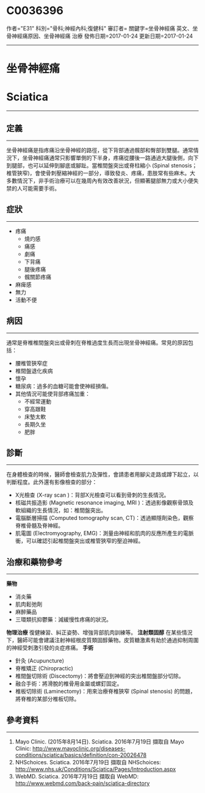 # C0036396
作者="E31"
科別="骨科;神經內科;復健科"
審訂者=
關鍵字=坐骨神經痛 英文、坐骨神經痛原因、坐骨神經痛 治療
發佈日期=2017-01-24
更新日期=2017-01-24

----------
# 坐骨神經痛
# Sciatica
----------
## 定義
----------

坐骨神經痛是指疼痛沿坐骨神經的路徑，從下背部通過髖部和臀部到雙腿。通常情況下，坐骨神經痛通常只影響單側的下半身，疼痛從腰後一路通過大腿後側，向下到腿部，也可以延伸到腳底或腳趾。當椎間盤突出或脊柱縮小 (Spinal stenosis；椎管狹窄)，會使骨刺壓縮神經的一部分，導致發炎、疼痛，患肢常有些麻木。大多數情況下，非手術治療可以在幾周內有效改善狀況，但顯著腿部無力或大小便失禁的人可能需要手術。

## 症狀
----------
- 疼痛
  - 燒灼感
  - 痛感
  - 劇痛
  - 下背痛
  - 腿後疼痛
  - 髖關節疼痛
- 麻痺感
- 無力
- 活動不便
## 病因
----------

通常是脊椎椎間盤突出或骨刺在脊椎過度生長而出現坐骨神經痛。常見的原因包括：

- 腰椎管狹窄症
- 椎間盤退化疾病
- 懷孕
- 糖尿病：過多的血糖可能會使神經損傷。
- 其他情況可能使背部疼痛加重：
  - 不經常運動
  - 穿高跟鞋
  - 床墊太軟
  - 長期久坐
  - 肥胖
## 診斷
----------

在身體檢查的時候，醫師會檢查肌力及彈性，會請患者用腳尖走路或蹲下起立，以判斷程度。此外還有影像檢查的部分：

- X光檢查 (X-ray scan )：背部X光檢查可以看到骨刺的生長情況。
- 核磁共振造影 (Magnetic resonance imaging, MRI )：透過影像觀察骨頭及軟組織的生長情況，如：椎間盤突出。
- 電腦斷層掃描 (Computed tomography scan, CT)：透過顯隱劑染色，觀察脊椎骨髓及脊神經。
- 肌電圖 (Electromyography, EMG)：測量由神經和肌肉的反應所產生的電脈衝，可以確認引起椎間盤突出或椎管狹窄的壓迫神經。
## 治療和藥物參考
----------

**藥物**

- 消炎藥
- 肌肉鬆弛劑
- 麻醉藥品
- 三環類抗抑鬱藥：減緩慢性疼痛的狀況。

**物理治療**
復健練習、糾正姿勢、增強背部肌肉訓練等。
**注射類固醇**
在某些情況下，醫師可能會建議注射神經根皮質類固醇藥物。皮質糖激素有助於通過抑制周圍的神經受刺激引發的炎症疼痛。
**手術**

- 針灸 (Acupuncture)
- 脊椎矯正 (Chiropractic)
- 椎間盤切除術 (Discectomy)：將會壓迫到神經的突出椎間盤部分切除。
- 融合手術：將滑脫的椎骨用金屬或螺釘固定。
- 椎板切除術 (Laminectomy)：用來治療脊椎狹窄 (Spinal stenosis) 的問題，將脊椎的某部分椎板切除。
## 參考資料
----------
1. Mayo Clinic. (2015年8月14日). Sciatica. 2016年7月19日 擷取自 Mayo Clinic:
  http://www.mayoclinic.org/diseases-conditions/sciatica/basics/definition/con-20026478
2. NHSchoices. Sciatica. 2016年7月19日 擷取自 NHSchoices:
  http://www.nhs.uk/Conditions/Sciatica/Pages/Introduction.aspx
3. WebMD. Sciatica. 2016年7月19日 擷取自 WebMD:
  http://www.webmd.com/back-pain/sciatica-directory

